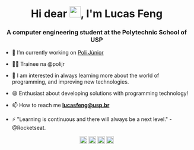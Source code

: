 <h1 align="center">Hi dear <img src="https://raw.githubusercontent.com/kaueMarques/kaueMarques/master/hi.gif" width="30px">, I'm Lucas Feng</h1>
<h3 align="center">A computer engineering student at the Polytechnic School of USP</h3>

- 🔭 I’m currently working on [Poli Júnior](https://polijunior.com.br/)

- 👨‍💻 Trainee na @polijr

- 💬 I am interested in always learning more about the world of programming, and improving new technologies.

- 😄 Enthusiast about developing solutions with programming technology!

- 📫 How to reach me **lucasfeng@usp.br**

- ⚡ "Learning is continuous and there will always be a next level." - @Rocketseat.

<p align="center">
<a href="https://twitter.com/lucasfeng83" target="blank"><img align="center" src="https://cdn.jsdelivr.net/npm/simple-icons@3.0.1/icons/twitter.svg" alt="lucasfeng" height="20" width="20" /></a>
<a href="https://www.linkedin.com/in/lucas-feng-118001189/" target="blank"><img align="center" src="https://cdn.jsdelivr.net/npm/simple-icons@3.0.1/icons/linkedin.svg" alt="lucasfeng" height="20" width="20" /></a>
<a href="https://www.facebook.com/lucas.feeng/" target="blank"><img align="center" src="https://cdn.jsdelivr.net/npm/simple-icons@3.0.1/icons/facebook.svg" alt="lucasfeng" height="20" width="20" /></a>
<a href="https://www.instagram.com/sr.feng_mc/" target="blank"><img align="center" src="https://cdn.jsdelivr.net/npm/simple-icons@3.0.1/icons/instagram.svg" alt="lucasfeng" height="20" width="20" /></a>
</p>

<!--
**FengYungz/FengYungz** is a ✨ _special_ ✨ repository because its `README.md` (this file) appears on your GitHub profile.

Here are some ideas to get you started:

- 🔭 I’m currently working on ...
- 🌱 I’m currently learning ...
- 👯 I’m looking to collaborate on ...
- 🤔 I’m looking for help with ...
- 💬 Ask me about ...
- 📫 How to reach me: ...
- 😄 Pronouns: ...
- ⚡ Fun fact: ...
-->
